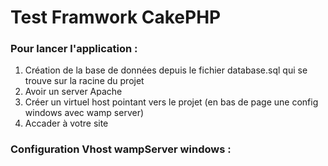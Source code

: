 # Test Framwork CakePHP

### Pour lancer l'application : 

1. Création de la base de données depuis le fichier database.sql qui se trouve sur la racine du projet
2. Avoir un server Apache 
3. Créer un virtuel host pointant vers le projet (en bas de page une config windows avec wamp server) 
4. Accader à votre site


### Configuration Vhost wampServer windows : 



